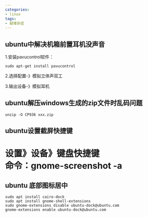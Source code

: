 ```yaml
---
categories: 
- linux
tags:
- 疑难杂症
---
```

## ubuntu中解决机箱前置耳机没声音
1.安装pavucontrol软件：
 ```
 sudo apt-get install pavucontrol
 ```
2.选择配置-》模拟立体声双工

3.输出设备-》模拟耳机
<!--more-->
## ubuntu解压windows生成的zip文件时乱码问题
```
unzip -O CP936 xxx.zip
```

## ubuntu设置截屏快捷键
设置》设备》键盘快捷键   
命令：gnome-screenshot -a
=======
## ubuntu 底部图标居中

```
sudo apt install cairo-dock
sudo apt install gnome-shell-extensions
sudo gnome-extensions disable ubuntu-dock@ubuntu.com
gnome-extensions enable ubuntu-dock@ubuntu.com
```
